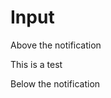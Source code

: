 # Input

Above the notification 

<!-- notification start -->
This is a test
<!-- notification end -->

Below the notification